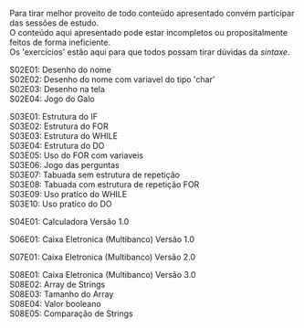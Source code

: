 Para tirar melhor proveito de todo conteúdo apresentado convém participar das sessões de estudo.  
O conteúdo aqui apresentado pode estar incompletos ou propositalmente feitos de forma ineficiente.  
Os 'exercícios' estão aqui para que todos possam tirar dúvidas da *sintaxe*.  
  
S02E01: Desenho do nome  
S02E02: Desenho do nome com variavel do tipo 'char'  
S02E03: Desenho na tela  
S02E04: Jogo do Galo  
  
S03E01: Estrutura do IF  
S03E02: Estrutura do FOR  
S03E03: Estrutura do WHILE  
S03E04: Estrutura do DO  
S03E05: Uso do FOR com variaveis  
S03E06: Jogo das perguntas  
S03E07: Tabuada sem estrutura de repetição  
S03E08: Tabuada com estrutura de repetição FOR  
S03E09: Uso pratico do WHILE  
S03E10: Uso pratico do DO  

S04E01: Calculadora Versão 1.0  

S06E01: Caixa Eletronica (Multibanco) Versão 1.0 

S07E01: Caixa Eletronica (Multibanco) Versão 2.0 

S08E01: Caixa Eletronica (Multibanco) Versão 3.0  
S08E02: Array de Strings  
S08E03: Tamanho do Array  
S08E04: Valor booleano  
S08E05: Comparação de Strings  